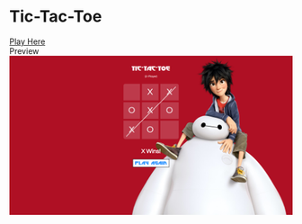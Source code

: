 # Tic-Tac-Toe
<a href="https://roshnirajak.github.io/Tic-Tac-Toe/">Play Here</a><br>
Preview<br>
<img src="assets/preview-img.png">

